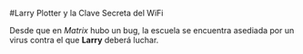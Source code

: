 #Larry Plotter y la Clave Secreta del WiFi

Desde que en *Matrix* hubo un bug, la escuela se encuentra asediada por un virus contra el que **Larry** deberá luchar.
